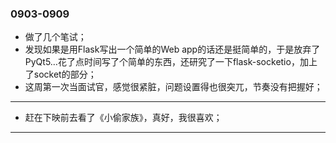 ### 0903-0909
- 做了几个笔试；
- 发现如果是用Flask写出一个简单的Web app的话还是挺简单的，于是放弃了PyQt5…花了点时间写了个简单的东西，还研究了一下flask-socketio，加上了socket的部分；
- 这周第一次当面试官，感觉很紧脏，问题设置得也很突兀，节奏没有把握好；
---
- 赶在下映前去看了《小偷家族》，真好，我很喜欢；
---
